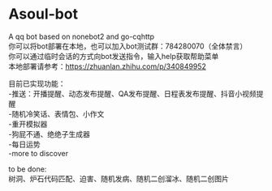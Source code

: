 # Asoul-bot
A qq bot based on nonebot2 and go-cqhttp  
你可以将bot部署在本地，也可以加入bot测试群：784280070（全体禁言）  
你可以通过临时会话的方式向bot发送指令，输入help获取帮助菜单  
本地部署请参考：https://zhuanlan.zhihu.com/p/340849952  

目前已实现功能：  
-推送：开播提醒、动态发布提醒、QA发布提醒、日程表发布提醒、抖音小视频提醒  
-随机冷笑话、表情包、小作文  
-重开模拟器  
-狗屁不通、绝绝子生成器  
-每日运势  
-more to discover  

to be done:  
树洞、炉石代码匹配、迫害、随机发病、随机二创溜冰、随机二创图片  
